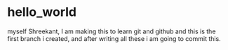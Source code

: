 # hello_world
myself Shreekant,
I am making this to learn git and github
and this is the first branch i created, and after writing all these i am going to commit this.
